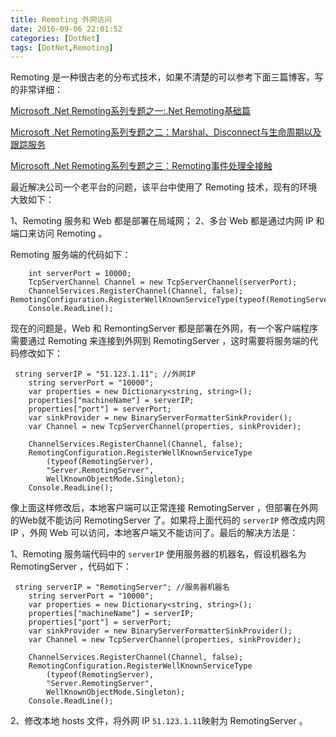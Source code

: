 ```yaml
---
title: Remoting 外网访问
date: 2016-09-06 22:01:52
categories: [DotNet]
tags: [DotNet,Remoting]
---
```


Remoting 是一种很古老的分布式技术，如果不清楚的可以参考下面三篇博客，写的非常详细：

[Microsoft .Net Remoting系列专题之一:.Net Remoting基础篇](http://www.cnblogs.com/wayfarer/archive/2004/07/30/28723.html)

[Microsoft .Net Remoting系列专题之二：Marshal、Disconnect与生命周期以及跟踪服务](http://www.cnblogs.com/wayfarer/archive/2004/08/05/30437.html)

[Microsoft .Net Remoting系列专题之三：Remoting事件处理全接触](http://www.cnblogs.com/wayfarer/articles/75213.html)

最近解决公司一个老平台的问题，该平台中使用了 Remoting 技术，现有的环境大致如下：

1、Remoting 服务和 Web 都是部署在局域网；
2、多台 Web 都是通过内网 IP 和端口来访问 Remoting 。
<!--more-->
Remoting 服务端的代码如下：

```
    int serverPort = 10000;
    TcpServerChannel Channel = new TcpServerChannel(serverPort);
    ChannelServices.RegisterChannel(Channel, false);
RemotingConfiguration.RegisterWellKnownServiceType(typeof(RemotingServer),"Server.RemotingServer",WellKnownObjectMode.Singleton);
    Console.ReadLine();
```

现在的问题是，Web 和 RemontingServer 都是部署在外网，有一个客户端程序需要通过 Remoting 来连接到外网到 RemotingServer ，这时需要将服务端的代码修改如下：

```
 string serverIP = "51.123.1.11"; //外网IP
    string serverPort = "10000";
    var properties = new Dictionary<string, string>();
    properties["machineName"] = serverIP;
    properties["port"] = serverPort;
    var sinkProvider = new BinaryServerFormatterSinkProvider();
    var Channel = new TcpServerChannel(properties, sinkProvider);

    ChannelServices.RegisterChannel(Channel, false);
    RemotingConfiguration.RegisterWellKnownServiceType
        (typeof(RemotingServer), 
        "Server.RemotingServer", 
        WellKnownObjectMode.Singleton);
    Console.ReadLine();
```

像上面这样修改后，本地客户端可以正常连接 RemotingServer ，但部署在外网的Web就不能访问 RemotingServer 了。如果将上面代码的 `serverIP` 修改成内网 IP ，外网 Web 可以访问，本地客户端又不能访问了。最后的解决方法是：

1、Remoting 服务端代码中的 `serverIP` 使用服务器的机器名，假设机器名为 RemotingServer ，代码如下：

```
 string serverIP = "RemotingServer"; //服务器机器名
    string serverPort = "10000";
    var properties = new Dictionary<string, string>();
    properties["machineName"] = serverIP;
    properties["port"] = serverPort;
    var sinkProvider = new BinaryServerFormatterSinkProvider();
    var Channel = new TcpServerChannel(properties, sinkProvider);

    ChannelServices.RegisterChannel(Channel, false);
    RemotingConfiguration.RegisterWellKnownServiceType
        (typeof(RemotingServer), 
        "Server.RemotingServer", 
        WellKnownObjectMode.Singleton);
    Console.ReadLine();
```

2、修改本地 hosts 文件，将外网 IP `51.123.1.11`映射为 RemotingServer 。


